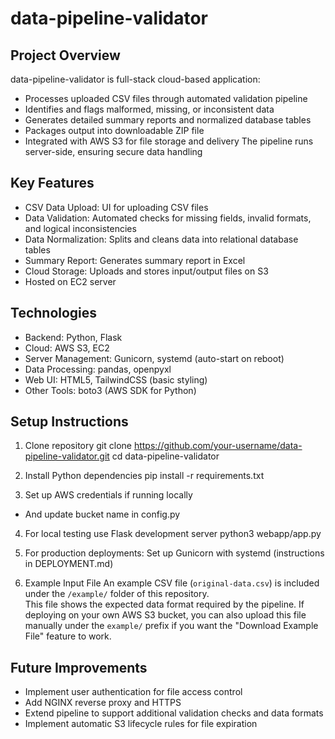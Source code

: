 # data-pipeline-validator

## Project Overview
data-pipeline-validator is full-stack cloud-based application:
- Processes uploaded CSV files through automated validation pipeline
- Identifies and flags malformed, missing, or inconsistent data
- Generates detailed summary reports and normalized database tables
- Packages output into downloadable ZIP file
- Integrated with AWS S3 for file storage and delivery
The pipeline runs server-side, ensuring secure data handling

## Key Features
- CSV Data Upload: UI for uploading CSV files
- Data Validation: Automated checks for missing fields, invalid formats, and logical inconsistencies
- Data Normalization: Splits and cleans data into relational database tables
- Summary Report: Generates summary report in Excel
- Cloud Storage: Uploads and stores input/output files on S3
- Hosted on EC2 server

## Technologies
- Backend: Python, Flask
- Cloud: AWS S3, EC2
- Server Management: Gunicorn, systemd (auto-start on reboot)
- Data Processing: pandas, openpyxl
- Web UI: HTML5, TailwindCSS (basic styling)
- Other Tools: boto3 (AWS SDK for Python)

## Setup Instructions
1. Clone repository
git clone https://github.com/your-username/data-pipeline-validator.git
cd data-pipeline-validator

2. Install Python dependencies
pip install -r requirements.txt

3. Set up AWS credentials if running locally
- And update bucket name in config.py

4. For local testing use Flask development server
python3 webapp/app.py

5. For production deployments:
Set up Gunicorn with systemd (instructions in DEPLOYMENT.md)

6. Example Input File
An example CSV file (`original-data.csv`) is included under the `/example/` folder of this repository.  
This file shows the expected data format required by the pipeline.
If deploying on your own AWS S3 bucket, you can also upload this file manually under the `example/` prefix if you want the "Download Example File" feature to work.

## Future Improvements
- Implement user authentication for file access control
- Add NGINX reverse proxy and HTTPS
- Extend pipeline to support additional validation checks and data formats
- Implement automatic S3 lifecycle rules for file expiration

